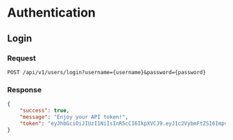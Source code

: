 # Authentication

## Login

### Request

    POST /api/v1/users/login?username={username}&password={password}

### Response

``` json
{
    "success": true,
    "message": "Enjoy your API token!",
    "token": "eyJhbGciOiJIUzI1NiIsInR5cCI6IkpXVCJ9.eyJ1c2VybmFtZSI6ImpvaG5ueSIsImlkIjoiNWJiYWU4OTc3NzE4Y2M4NTc5OTg2YmVkIiwiYWRtaW4iOnRydWUsImV4cCI6MTU0NDU5MTY2MywiaWF0IjoxNTM5NDA0MDYzfQ.94ysp_2Pf1f7_6J_sSFeGrgTbumWsWNAN9VBfq9C2s-"
}
```

